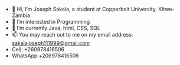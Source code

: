 - 👋 Hi, I’m Joseph Sakala, a student at Copperbelt University, Kitwe-Zambia
- 👀 I’m interested in Programming
- 🌱 I’m currently Java, html, CSS, SQL
- 📫 You may reach out to me on my email address: sakalajoseph111999@gmail.com
- Cell: +260978416506
- WhatsApp:+206978416506
<!---
JosephSakala/JosephSakala is a ✨ special ✨ repository because its `README.md` (this file) appears on your GitHub profile.
You can click the Preview link to take a look at your changes.
--->
